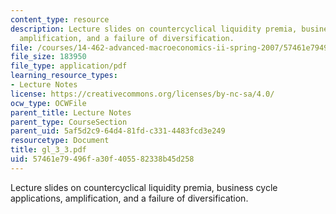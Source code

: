 ```yaml
---
content_type: resource
description: Lecture slides on countercyclical liquidity premia, business cycle applications,
  amplification, and a failure of diversification.
file: /courses/14-462-advanced-macroeconomics-ii-spring-2007/57461e79496fa30f405582338b45d258_gl_3_3.pdf
file_size: 183950
file_type: application/pdf
learning_resource_types:
- Lecture Notes
license: https://creativecommons.org/licenses/by-nc-sa/4.0/
ocw_type: OCWFile
parent_title: Lecture Notes
parent_type: CourseSection
parent_uid: 5af5d2c9-64d4-81fd-c331-4483fcd3e249
resourcetype: Document
title: gl_3_3.pdf
uid: 57461e79-496f-a30f-4055-82338b45d258
---
```

Lecture slides on countercyclical liquidity premia, business cycle applications, amplification, and a failure of diversification.